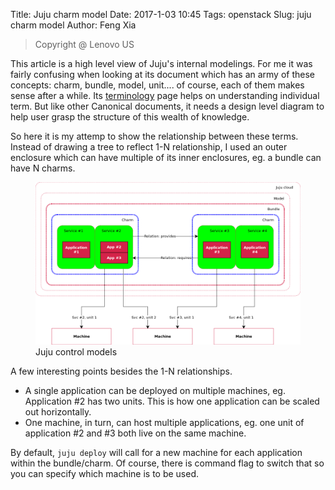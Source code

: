 Title: Juju charm  model
Date: 2017-1-03 10:45
Tags: openstack
Slug: juju charm model
Author: Feng Xia

> <span class="myhighlight">Copyright @ Lenovo US</span>

This article is a high level view of Juju's internal modelings. For me
it was fairly confusing when looking at its document which has an army
of these concepts: charm, bundle, model, unit.... of course, each of
them makes sense after a while. Its [terminology][1] page helps on
understanding individual term. But like other Canonical documents, it
needs a design level diagram to help user grasp the structure of this
wealth of knowledge.

[1]: https://jujucharms.com/docs/2.0/glossary

So here it is my attemp to show the relationship between these
terms. Instead of drawing a tree to reflect 1-N relationship, I used
an outer enclosure which can have multiple of its inner enclosures,
eg. a bundle can have N charms.

<figure>
  <img src="/images/juju%20control%20modeling.png"
       class="center-block img-responsive" />
  <figcaption>Juju control models</figcaption>
</figure>

A few interesting points besides the 1-N relationships. 

* A single application can be deployed on multiple machines,
  eg. Application #2 has two units. This is how one application can be
  scaled out horizontally.
* One machine, in turn, can host multiple applications, eg. one unit
  of application #2 and #3 both live on the same machine. 

By default, `juju deploy` will call for a new machine for each
application within the bundle/charm. Of course, there is command flag
to switch that so you can specify which machine is to be used.

